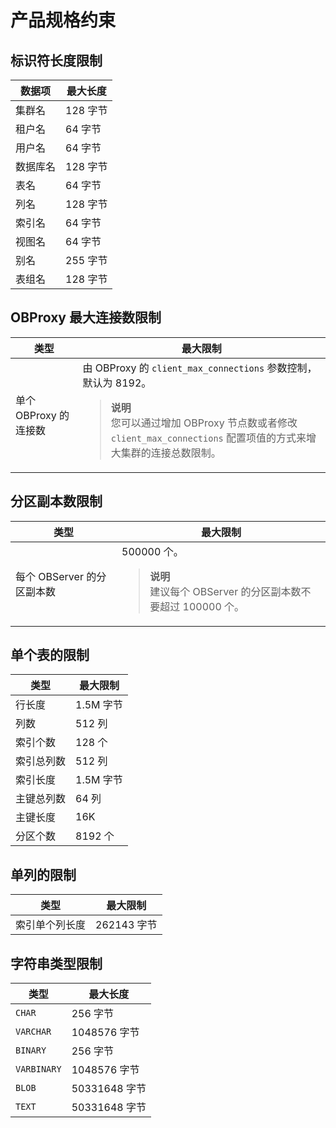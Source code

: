 # 产品规格约束

## 标识符长度限制

| **数据项** | **最大长度** |
|---------|----------|
| 集群名     | 128 字节   |
| 租户名     | 64 字节    |
| 用户名     | 64 字节    |
| 数据库名    | 128 字节   |
| 表名      | 64 字节    |
| 列名      | 128 字节   |
| 索引名     | 64 字节    |
| 视图名     | 64 字节    |
| 别名      | 255 字节   |
| 表组名     | 128 字节   |

## OBProxy 最大连接数限制

|       类型        |                                                                               最大限制                                                                                |
|-----------------|-------------------------------------------------------------------------------------------------------------------------------------------------------------------|
| 单个 OBProxy 的连接数 | 由 OBProxy 的 `client_max_connections` 参数控制，默认为 8192。 <blockquote>**说明** <br/> 您可以通过增加 OBProxy 节点数或者修改 `client_max_connections` 配置项值的方式来增大集群的连接总数限制。</blockquote> |

## 分区副本数限制

|         类型         |                                        最大限制                                         |
|--------------------|-------------------------------------------------------------------------------------|
| 每个 OBServer 的分区副本数 | 500000 个。<blockquote>**说明** <br/> 建议每个 OBServer 的分区副本数不要超过 100000 个。</blockquote> |

## 单个表的限制

|  类型   |  最大限制   |
|-------|---------|
| 行长度   | 1.5M 字节 |
| 列数    | 512 列  |
| 索引个数  | 128 个   |
| 索引总列数 | 512 列   |
| 索引长度  | 1.5M 字节 |
| 主键总列数 | 64 列    |
| 主键长度  | 16K     |
| 分区个数  | 8192 个  |

## 单列的限制

|   类型    |   最大限制    |
|---------|-----------|
| 索引单个列长度 | 262143 字节 |

## 字符串类型限制

| **类型**    | **最大长度** |
|-------------|----------|
| `CHAR`      | 256 字节   |
| `VARCHAR`   | 1048576 字节 |
| `BINARY`    | 256 字节   |
| `VARBINARY` | 1048576 字节 |
| `BLOB`      | 50331648 字节 |
| `TEXT`      | 50331648 字节 |
